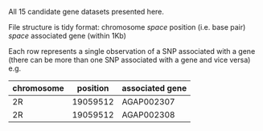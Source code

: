 All 15 candidate gene datasets presented here.

File structure is tidy format: chromosome *space* position (i.e. base pair) *space* associated gene (within 1Kb)

Each row represents a single observation of a SNP associated with a gene (there can be more than one SNP associated with a gene and vice versa)
e.g.

| chromosome 	| position 	| associated gene 	|
|------------	|----------	|-----------------	|
| 2R         	| 19059512 	| AGAP002307      	|
| 2R         	| 19059512 	| AGAP002308      	|


